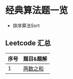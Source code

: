 # 经典算法题一览
* 排序算法Sort

 
## Leetcode 汇总

| 序号 | 题目&题解                                                    |
| ---- | ----------------------------------------------------------------------------- |
|   1  |[两数之和](https://github.com/leekaka/stunning-algorithm-problem/blob/master/Leetcode-stunning/LeetCode第1题：两数之和.md)                                                        				  |



